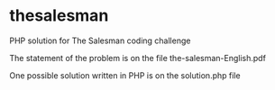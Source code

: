 # thesalesman

PHP solution for The Salesman coding challenge

The statement of the problem is on the file the-salesman-English.pdf

One possible solution written in PHP is on the solution.php file
